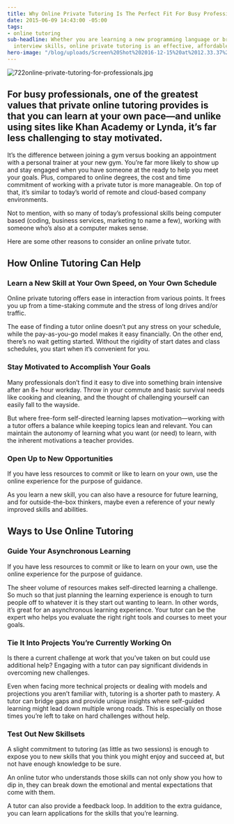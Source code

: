 ```yaml
---
title: Why Online Private Tutoring Is The Perfect Fit For Busy Professionals
date: 2015-06-09 14:43:00 -05:00
tags:
- online tutoring
sub-headline: Whether you are learning a new programming language or brushing up on
  interview skills, online private tutoring is an effective, affordable option.
hero-image: "/blog/uploads/Screen%20Shot%202016-12-15%20at%2012.33.37%20PM%20(1).png"
---
```


![722online-private-tutoring-for-professionals.jpg](/blog/uploads/722online-private-tutoring-for-professionals.jpg)

## For busy professionals, one of the greatest values that private online tutoring provides is that you can learn at your own pace—and unlike using sites like Khan Academy or Lynda, it’s far less challenging to stay motivated.

It’s the difference between joining a gym versus booking an appointment with a personal trainer at your new gym. You’re far more likely to show up and stay engaged when you have someone at the ready to help you meet your goals. Plus, compared to online degrees, the cost and time commitment of working with a private tutor is more manageable. On top of that, it’s similar to today’s world of remote and cloud-based company environments.

Not to mention, with so many of today’s professional skills being computer based (coding, business services, marketing to name a few), working with someone who’s also at a computer makes sense.

Here are some other reasons to consider an online private tutor.

## How Online Tutoring Can Help


### Learn a New Skill at Your Own Speed, on Your Own Schedule

Online private tutoring offers ease in interaction from various points. It frees you up from a time-staking commute and the stress of long drives and/or traffic.

The ease of finding a tutor online doesn’t put any stress on your schedule, while the pay-as-you-go model makes it easy financially. On the other end, there’s no wait getting started. Without the rigidity of start dates and class schedules, you start when it’s convenient for you.

### Stay Motivated to Accomplish Your Goals

Many professionals don’t find it easy to dive into something brain intensive after an 8+ hour workday. Throw in your commute and basic survival needs like cooking and cleaning, and the thought of challenging yourself can easily fall to the wayside.

But where free-form self-directed learning lapses motivation—working with a tutor offers a balance while keeping topics lean and relevant. You can maintain the autonomy of learning what you want (or need) to learn, with the inherent motivations a teacher provides.

### Open Up to New Opportunities

If you have less resources to commit or like to learn on your own, use the online experience for the purpose of guidance.

As you learn a new skill, you can also have a resource for future learning, and for outside-the-box thinkers, maybe even a reference of your newly improved skills and abilities.

## Ways to Use Online Tutoring


### Guide Your Asynchronous Learning

If you have less resources to commit or like to learn on your own, use the online experience for the purpose of guidance.

The sheer volume of resources makes self-directed learning a challenge. So much so that just planning the learning experience is enough to turn people off to whatever it is they start out wanting to learn. In other words, it’s great for an asynchronous learning experience. Your tutor can be the expert who helps you evaluate the right right tools and courses to meet your goals.

### Tie It Into Projects You’re Currently Working On

Is there a current challenge at work that you’ve taken on but could use additional help? Engaging with a tutor can pay significant dividends in overcoming new challenges.

Even when facing more technical projects or dealing with models and projections you aren’t familiar with, tutoring is a shorter path to mastery. A tutor can bridge gaps and provide unique insights where self-guided learning might lead down multiple wrong roads. This is especially on those times you’re left to take on hard challenges without help.

### Test Out New Skillsets

A slight commitment to tutoring (as little as two sessions) is enough to expose you to new skills that you think you might enjoy and succeed at, but not have enough knowledge to be sure.

An online tutor who understands those skills can not only show you how to dip in, they can break down the emotional and mental expectations that come with them.

A tutor can also provide a feedback loop. In addition to the extra guidance, you can learn applications for the skills that you’re learning.
